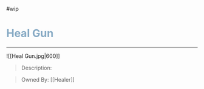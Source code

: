 #wip
<h1><font color="#87AAC4"> Heal Gun </font></h1>

___

![[Heal Gun.jpg|600]]

> Description:
>

>Owned By:
> [[Healer]]